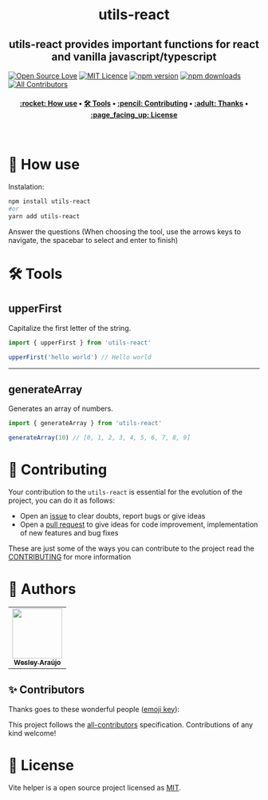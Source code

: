 <h1 align="center" title="Vite Helper">
  utils-react
</h1>

<h2 align="center">utils-react provides important functions for react and vanilla javascript/typescript</h2>

[![Open Source Love](https://badges.frapsoft.com/os/v2/open-source.png?v=103)](https://github.com/ellerbrock/open-source-badges/)
[![MIT Licence](https://badges.frapsoft.com/os/mit/mit.png?v=103)](https://opensource.org/licenses/mit-license.php)
[![npm version](https://img.shields.io/npm/v/utils-react.svg?style=flat-square)](https://www.npmjs.com/package/utils-react)
[![npm downloads](https://img.shields.io/npm/dm/utils-react.svg?style=flat-square)](http://npm-stat.com/charts.html?package=cz-conventional-changelog&from=2015-08-01) <!-- ALL-CONTRIBUTORS-BADGE:START - Do not remove or modify this section --> [![All Contributors](https://img.shields.io/badge/all_contributors-1-green.svg?style=flat-square)](#contributors-) <!-- ALL-CONTRIBUTORS-BADGE:END -->

<h4 align="center">
 <a href="#-how-use">:rocket: How use</a> •
 <a href="#️-tools">🛠️ Tools</a> •
 <a href="#-contributing">:pencil: Contributing</a> •
 <a href="#-thanks">:adult: Thanks</a> •
 <a href="#-license">:page_facing_up: License</a>
</h4>

<br>

# :rocket: How use

Instalation:

```bash
npm install utils-react
#or
yarn add utils-react
```

Answer the questions (When choosing the tool, use the arrows keys to navigate, the spacebar to select and enter to finish)

# 🛠️ Tools

## upperFirst

Capitalize the first letter of the string.
```js
import { upperFirst } from 'utils-react'

upperFirst('hello world') // Hello world
```
---
## generateArray

Generates an array of numbers.
```js
import { generateArray } from 'utils-react'

generateArray(10) // [0, 1, 2, 3, 4, 5, 6, 7, 8, 9]
```

# :pencil: Contributing

Your contribution to the `utils-react` is essential for the evolution of the project, you can do it as follows:

- Open an [issue](https://github.com/wesleyara/utils-react/issues) to clear doubts, report bugs or give ideas
- Open a [pull request](https://github.com/wesleyara/utils-react/pulls) to give ideas for code improvement, implementation of new features and bug fixes

These are just some of the ways you can contribute to the project read the [CONTRIBUTING](https://github.com/wesleyara/utils-react/blob/main/.github/CONTRIBUTING.md) for more information


# :adult: Authors

<table>
  <tr>
    <td align="center"><a href="https://wesleyaraujo.dev/"><img src="https://avatars.githubusercontent.com/u/89321125?v=4?s=100" width="100px;" alt=""/><br /><sub><b>Wesley Araújo</b></sub></a><br /></td>
  </tr>
</table>

## ✨ Contributors

Thanks goes to these wonderful people ([emoji key](https://allcontributors.org/docs/en/emoji-key)):

<!-- ALL-CONTRIBUTORS-LIST:START - Do not remove or modify this section -->
<!-- prettier-ignore-start -->
<!-- markdownlint-disable -->
<!-- markdownlint-restore -->
<!-- prettier-ignore-end -->

<!-- ALL-CONTRIBUTORS-LIST:END -->

This project follows the [all-contributors](https://github.com/all-contributors/all-contributors) specification. Contributions of any kind welcome!

# :page_facing_up: License

Vite helper is a open source project licensed as [MIT](LICENSE).
